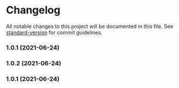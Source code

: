 # Changelog

All notable changes to this project will be documented in this file. See [standard-version](https://github.com/conventional-changelog/standard-version) for commit guidelines.

### 1.0.1 (2021-06-24)

### 1.0.2 (2021-06-24)

### 1.0.1 (2021-06-24)
